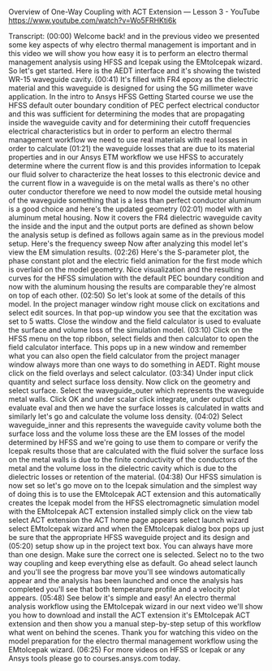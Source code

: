 Overview of One-Way Coupling with ACT Extension — Lesson 3 - YouTube
https://www.youtube.com/watch?v=Wo5FRHKti6k

Transcript:
(00:00) Welcome back! and in the previous video we presented some key aspects of why electro thermal management is important and in this video we will show you how easy it is to perform an electro thermal management analysis using HFSS and Icepak using the EMtoIcepak wizard. So let's get started. Here is the AEDT interface and it's showing the twisted WR-15 waveguide cavity.
(00:41) It's filled with FR4 epoxy as the dielectric material and this waveguide is designed for using the 5G millimeter wave application. In the intro to Ansys HFSS Getting Started course we use the HFSS default outer boundary condition of PEC perfect electrical conductor and this was sufficient for determining the modes that are propagating inside the waveguide cavity and for determining their cutoff frequencies electrical characteristics but in order to perform an electro thermal management workflow we need to use real materials with real losses in order to calculate
(01:21) the waveguide losses that are due to its material properties and in our Ansys ETM workflow we use HFSS to accurately determine where the current flow is and this provides information to Icepak our fluid solver to characterize the heat losses to this electronic device and the current flow in a waveguide is on the metal walls as there's no other outer conductor therefore we need to now model the outside metal housing of the waveguide something that is a less than perfect conductor aluminum is a good choice and here's the updated geometry
(02:01) model with an aluminum metal housing. Now it covers the FR4 dielectric waveguide cavity the inside and the input and the output ports are defined as shown below the analysis setup is defined as follows again same as in the previous model setup. Here's the frequency sweep Now after analyzing this model let's view the EM simulation results.
(02:26) Here's the S-parameter plot, the phase constant plot and the electric field animation for the first mode which is overlaid on the model geometry. Nice visualization and the resulting curves for the HFSS simulation with the default PEC boundary condition and now with the aluminum housing the results are comparable they're almost on top of each other.
(02:50) So let's look at some of the details of this model. In the project manager window right mouse click on excitations and select edit sources. In that pop-up window you see that the excitation was set to 5 watts. Close the window and the field calculator is used to evaluate the surface and volume loss of the simulation model.
(03:10) Click on the HFSS menu on the top ribbon, select fields and then calculator to open the field calculator interface. This pops up in a new window and remember what you can also open the field calculator from the project manager window always more than one ways to do something in AEDT. Right mouse click on the field overlays and select calculator.
(03:34) Under input click quantity and select surface loss density. Now click on the geometry and select surface. Select the waveguide_outer which represents the waveguide metal walls. Click OK and under scalar click integrate, under output click evaluate eval and then we have the surface losses is calculated in watts and similarly let's go and calculate the volume loss density.
(04:02) Select waveguide_inner and this represents the waveguide cavity volume both the surface loss and the volume loss these are the EM losses of the model determined by HFSS and we're going to use them to compare or verify the Icepak results those that are calculated with the fluid solver the surface loss on the metal walls is due to the finite conductivity of the conductors of the metal and the volume loss in the dielectric cavity which is due to the dielectric losses or retention of the material.
(04:38) Our HFSS simulation is now set so let's go move on to the Icepak simulation and the simplest way of doing this is to use the EMtoIcepak ACT extension and this automatically creates the Icepak model from the HFSS electromagnetic simulation model with the EMtoIcepak ACT extension installed simply click on the view tab select ACT extension the ACT home page appears select launch wizard select EMtoIcepak wizard and when the EMtoIcepak dialog box pops up just be sure that the appropriate HFSS waveguide project and its design and
(05:20) setup show up in the project text box. You can always have more than one design. Make sure the correct one is selected. Select no to the two way coupling and keep everything else as default. Go ahead select launch and you'll see the progress bar move you'll see windows automatically appear and the analysis has been launched and once the analysis has completed you'll see that both temperature profile and a velocity plot appears.
(05:48) See below it's simple and easy! An electro thermal analysis workflow using the EMtoIcepak wizard in our next video we'll show you how to download and install the ACT extension it's EMtoIcepak ACT extension and then show you a manual step-by-step setup of this workflow what went on behind the scenes. Thank you for watching this video on the model preparation for the electro thermal management workflow using the EMtoIcepak wizard.
(06:25) For more videos on HFSS or Icepak or any Ansys tools please go to courses.ansys.com today.
